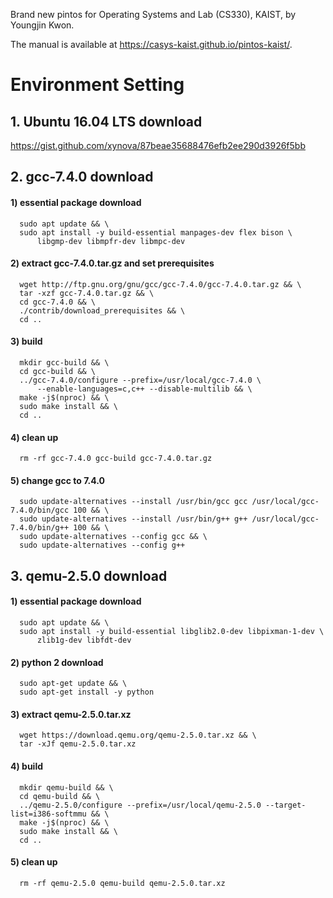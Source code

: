 Brand new pintos for Operating Systems and Lab (CS330), KAIST, by Youngjin Kwon.

The manual is available at https://casys-kaist.github.io/pintos-kaist/.

# Environment Setting
## 1. Ubuntu 16.04 LTS download
   https://gist.github.com/xynova/87beae35688476efb2ee290d3926f5bb
   
## 2. gcc-7.4.0 download
####   1) essential package download
      
      sudo apt update && \
      sudo apt install -y build-essential manpages-dev flex bison \
          libgmp-dev libmpfr-dev libmpc-dev
      

####   2) extract gcc-7.4.0.tar.gz and set prerequisites
      
      wget http://ftp.gnu.org/gnu/gcc/gcc-7.4.0/gcc-7.4.0.tar.gz && \
      tar -xzf gcc-7.4.0.tar.gz && \
      cd gcc-7.4.0 && \
      ./contrib/download_prerequisites && \
      cd ..


####   3) build

      mkdir gcc-build && \
      cd gcc-build && \
      ../gcc-7.4.0/configure --prefix=/usr/local/gcc-7.4.0 \
          --enable-languages=c,c++ --disable-multilib && \
      make -j$(nproc) && \
      sudo make install && \
      cd ..

####   4) clean up

      rm -rf gcc-7.4.0 gcc-build gcc-7.4.0.tar.gz

####   5) change gcc to 7.4.0

      sudo update-alternatives --install /usr/bin/gcc gcc /usr/local/gcc-7.4.0/bin/gcc 100 && \
      sudo update-alternatives --install /usr/bin/g++ g++ /usr/local/gcc-7.4.0/bin/g++ 100 && \
      sudo update-alternatives --config gcc && \
      sudo update-alternatives --config g++   

      
## 3. qemu-2.5.0 download
####   1) essential package download

      sudo apt update && \
      sudo apt install -y build-essential libglib2.0-dev libpixman-1-dev \
          zlib1g-dev libfdt-dev

####   2) python 2 download

      sudo apt-get update && \
      sudo apt-get install -y python

      
####   3) extract qemu-2.5.0.tar.xz

      wget https://download.qemu.org/qemu-2.5.0.tar.xz && \
      tar -xJf qemu-2.5.0.tar.xz

      
####   4) build

      mkdir qemu-build && \
      cd qemu-build && \
      ../qemu-2.5.0/configure --prefix=/usr/local/qemu-2.5.0 --target-list=i386-softmmu && \
      make -j$(nproc) && \
      sudo make install && \
      cd ..

      
####   5) clean up

      rm -rf qemu-2.5.0 qemu-build qemu-2.5.0.tar.xz

      
